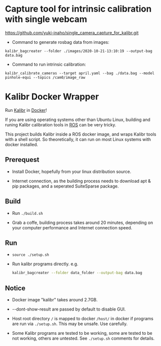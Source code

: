 # Capture tool for intrinsic calibration with single webcam

https://github.com/yuki-inaho/single_camera_capture_for_kalibr.git

- Command to generate rosbag data from images:
```
kalibr_bagcreater --folder ./images/2020-10-21-13:10:19 --output-bag data.bag
```

- Command to run intrinsic calibration:
```
kalibr_calibrate_cameras --target april.yaml --bag ./data.bag --model pinhole-equi --topics /cam0/image_raw
```

# Kalibr Docker Wrapper

Run [Kalibr](https://github.com/ethz-asl/kalibr) in [Docker](https://www.docker.com)!

If you are using operating systems other than Ubuntu Linux, building and runing Kalibr calibration tools in [ROS](https://www.ros.org) can be very tricky.

This project builds Kalibr inside a ROS docker image, and wraps Kalibr tools with a shell script. So theoretically, it can run on most Linux systems with docker installed.

## Prerequest

- Install Docker, hopefully from your linux distribution source.

- Internet connection, as the building process needs to download apt & pip packages, and a seperated SuiteSparse package.

## Build

- Run ```./build.sh```

- Grab a coffe, building process takes around 20 minutes, depending on your computer performance and Internet connection speed.

## Run

- ```source ./setup.sh```

- Run kalibr programs directly. e.g.
    ``` bash
    kalibr_bagcreater --folder data_folder --output-bag data.bag
    ```

## Notice

- Docker image "kalibr" takes around 2.7GB.

- --dont-show-result are passed by default to disable GUI.

- Host root directory ```/``` is mapped to docker ```/host/``` in docker if programs are run via ```./setup.sh```. This may be unsafe. Use carefully.

- Some Kalibr programs are tested to be working, some are tested to be not working, others are untested. See ```./setup.sh``` comments for details.

